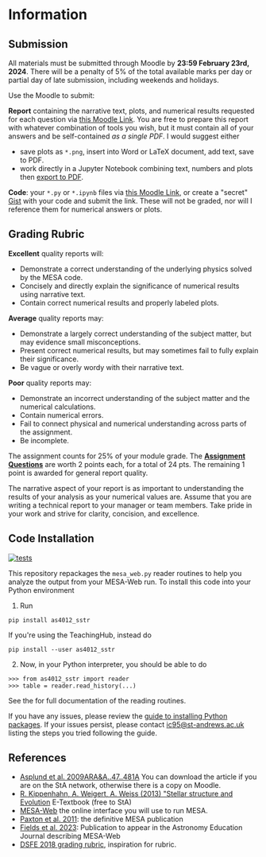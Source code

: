 # Information

## Submission

All materials must be submitted through Moodle by **23:59 February 23rd, 2024**. There will be a penalty of 5% of the total available marks per day or partial day of late submission, including weekends and holidays.

Use the Moodle to submit:

**Report** containing the narrative text, plots, and numerical results requested for each question via [this Moodle Link](https://moody.st-andrews.ac.uk/moodle/mod/assign/view.php?id=1062940). You are free to prepare this report with whatever combination of tools you wish, but it must contain all of your answers and be self-contained *as a single PDF*. I would suggest either
* save plots as `*.png`, insert into Word or LaTeX document, add text, save to PDF.
* work directly in a Jupyter Notebook combining text, numbers and plots then [export to PDF](https://jupyterlab.readthedocs.io/en/stable/user/export.html).

**Code**: your `*.py` or `*.ipynb` files via [this Moodle Link](https://moody.st-andrews.ac.uk/moodle/mod/assign/view.php?id=1125515), or create a "secret" [Gist](https://gist.github.com/) with your code and submit the link. These will not be graded, nor will I reference them for numerical answers or plots.

## Grading Rubric

**Excellent** quality reports will:
* Demonstrate a correct understanding of the underlying physics solved by the MESA code.
* Concisely and directly explain the significance of numerical results using narrative text.
* Contain correct numerical results and properly labeled plots.

**Average** quality reports may:
* Demonstrate a largely correct understanding of the subject matter, but may evidence small misconceptions.
* Present correct numerical results, but may sometimes fail to fully explain their significance.
* Be vague or overly wordy with their narrative text.

**Poor** quality reports may:
* Demonstrate an incorrect understanding of the subject matter and the numerical calculations.
* Contain numerical errors.
* Fail to connect physical and numerical understanding across parts of the assignment.
* Be incomplete.

The assignment counts for 25% of your module grade. The [**Assignment Questions**](assignment.md) are worth 2 points each, for a total of 24 pts. The remaining 1 point is awarded for general report quality.

The narrative aspect of your report is as important to understanding the results of your analysis as your numerical values are. Assume that you are writing a technical report to your manager or team members. Take pride in your work and strive for clarity, concision, and excellence.

## Code Installation

[![tests](https://github.com/iancze/AS4012-MESA/actions/workflows/tests.yml/badge.svg)](https://github.com/iancze/AS4012-MESA/actions/workflows/tests.yml)

This repository repackages the `mesa_web.py` reader routines to help you analyze the output from your MESA-Web run. To install this code into your Python environment

1. Run 
```
pip install as4012_sstr
```
If you're using the TeachingHub, instead do 
```
pip install --user as4012_sstr
```
2. Now, in your Python interpreter, you should be able to do
```
>>> from as4012_sstr import reader
>>> table = reader.read_history(...)
```

See the [](api.md) for full documentation of the reading routines.

If you have any issues, please review the [guide to installing Python packages](https://packaging.python.org/en/latest/tutorials/installing-packages/). If your issues persist, please contact <ic95@st-andrews.ac.uk> listing the steps you tried following the guide.

## References

* [Asplund et al. 2009ARA&A..47..481A](https://ui.adsabs.harvard.edu/abs/2009ARA%26A..47..481A/abstract) You can download the article if you are on the StA network, otherwise there is a copy on Moodle.  
* [R. Kippenhahn, A. Weigert, A. Weiss (2013) "Stellar structure and Evolution](https://sta.rl.talis.com/link?url=https%3A%2F%2Fdoi-org.ezproxy.st-andrews.ac.uk%2F10.1007%2F978-3-642-30304-3&sig=fdcd1071b225a1cf90b44eda5279280c95987ab43c127ec62127524cf667c523) E-Textbook (free to StA)
* [MESA-Web](http://user.astro.wisc.edu/~townsend/static.php?ref=mesa-web) the online interface you will use to run MESA.
* [Paxton et al. 2011](https://ui.adsabs.harvard.edu/abs/2011ApJS..192....3P/abstract): the definitive MESA publication
* [Fields et al. 2023](https://ui.adsabs.harvard.edu/abs/2023arXiv230915930F/abstract): Publication to appear in the Astronomy Education Journal describing MESA-Web
* [DSFE 2018 grading rubric](https://matthew-brett.github.io/dsfe/projects/rubric), inspiration for rubric.